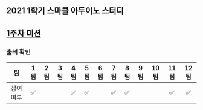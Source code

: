 ## 2021 1학기 스마클 아두이노 스터디

## [1주차 미션](https://github.com/sejongsmarcle/2021_Spring_ArduinoStudy/issues/2)


### 출석 확인

|팀|1팀|2팀|3팀|4팀|5팀|6팀|7팀|8팀|9팀|10팀|11팀|12팀|
|:---:|:---:|:---:|:---:|:---:|:---:|:---:|:---:|:---:|:---:|:---:|:---:|:---:|
참여 여부| ✅|||✅|✅||✅|✅|||✅|✅|✅|✅|✅|✅|✅|



